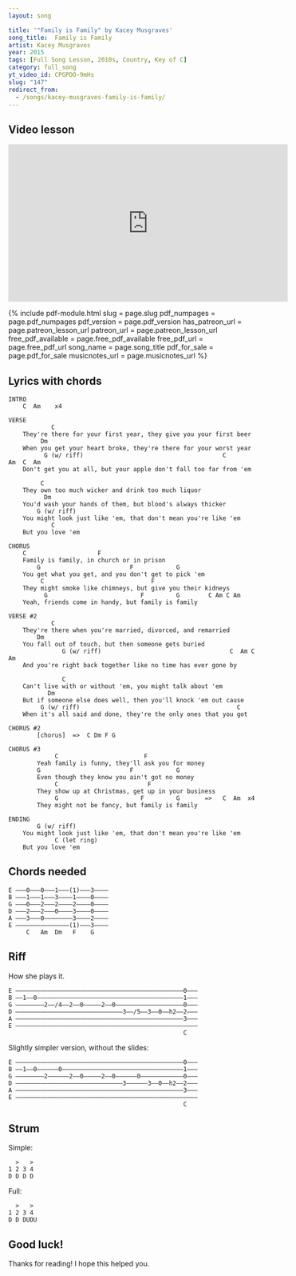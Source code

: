 ```yaml
---
layout: song

title: '"Family is Family" by Kacey Musgraves'
song_title:  Family is Family
artist: Kacey Musgraves
year: 2015
tags: [Full Song Lesson, 2010s, Country, Key of C]
category: full_song
yt_video_id: CPGPDO-9mHs
slug: "147"
redirect_from:
  - /songs/kacey-musgraves-family-is-family/
---
```


## Video lesson

<iframe width="560" height="315" src="https://www.youtube.com/embed/CPGPDO-9mHs?showinfo=0" frameborder="0" allowfullscreen></iframe>

{% include pdf-module.html slug = page.slug pdf_numpages = page.pdf_numpages pdf_version = page.pdf_version has_patreon_url = page.patreon_lesson_url patreon_url = page.patreon_lesson_url free_pdf_available = page.free_pdf_available free_pdf_url = page.free_pdf_url song_name = page.song_title pdf_for_sale = page.pdf_for_sale musicnotes_url = page.musicnotes_url %}

## Lyrics with chords

    INTRO
        C  Am    x4

    VERSE
                C
        They're there for your first year, they give you your first beer
             Dm
        When you get your heart broke, they're there for your worst year
              G (w/ riff)                                       C         Am  C  Am
        Don't get you at all, but your apple don't fall too far from 'em

             C
        They own too much wicker and drink too much liquor
              Dm
        You'd wash your hands of them, but blood's always thicker
            G (w/ riff)
        You might look just like 'em, that don't mean you're like 'em
                C
        But you love 'em

    CHORUS
        C                    F
        Family is family, in church or in prison
            G                         F            G
        You get what you get, and you don't get to pick 'em
             C                              F
        They might smoke like chimneys, but give you their kidneys
              G                          F         G        C Am C Am
        Yeah, friends come in handy, but family is family

    VERSE #2
                C
        They're there when you're married, divorced, and remarried
            Dm
        You fall out of touch, but then someone gets buried
                   G (w/ riff)                                    C  Am C Am
        And you're right back together like no time has ever gone by

                   C
        Can't live with or without 'em, you might talk about 'em
               Dm
        But if someone else does well, then you'll knock 'em out cause
             G (w/ riff)                                            C
        When it's all said and done, they're the only ones that you got

    CHORUS #2
            [chorus]  =>  C Dm F G

    CHORUS #3
                 C                        F
            Yeah family is funny, they'll ask you for money
            G                         F            G
            Even though they know you ain't got no money
                 C                         F
            They show up at Christmas, get up in your business
                 G                       F         G       =>   C  Am  x4
            They might not be fancy, but family is family

    ENDING
            G (w/ riff)
        You might look just like 'em, that don't mean you're like 'em
                 C (let ring)
        But you love 'em

## Chords needed

    E –––0–––0–––1–––(1)—––3––––
    B –––1–––1–––3––––1—–—–0––––
    G –––0–––2–––2––––2—–—–0––––
    D –––2–––2–––0––––3—–—–0––––
    A –––3–––0––––––——3––––2––––
    E ––––––––––––—–—(1)–––3––––
         C   Am  Dm   F    G

## Riff

How she plays it.

    E –––––––––––––––––––––––––––––––––––––––––––––––0–––
    B ––1––0–––––––––––––––––––––––––––––––––––––––––1–––
    G ––––––––2––/4––2––0–––––2––0–––––––––––––––––––0–––
    D ––––––––––––––––––––––––––––––3––/5––3––0––h2––2–––
    A –––––––––––––––––––––––––––––––––––––––––––––––3–––
    E –––––––––––––––––––––––––––––––––––––––––––––––––––
                                                     C

Slightly simpler version, without the slides:

    E –––––––––––––––––––––––––––––––––––––––––––––––0–––
    B ––1––0––––––0––––––––––––––––––––––––––––––––––1–––
    G ––––––––2––––––2––0–––––2––0––––––0––––––––––––0–––
    D ––––––––––––––––––––––––––––––3––––––3––0––h2––2–––
    A –––––––––––––––––––––––––––––––––––––––––––––––3–––
    E –––––––––––––––––––––––––––––––––––––––––––––––––––
                                                     C

## Strum

Simple:

      >   >
    1 2 3 4
    D D D D

Full:

      >   >
    1 2 3 4
    D D DUDU

## Good luck!

Thanks for reading! I hope this helped you.
